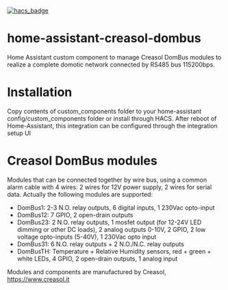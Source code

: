 [![hacs_badge](https://img.shields.io/badge/HACS-Default-orange.svg)](https://github.com/custom-components/hacs)

# home-assistant-creasol-dombus
Home Assistant custom component to manage Creasol DomBus modules to realize a complete domotic network connected by RS485 bus 115200bps.

# Installation
Copy contents of custom_components folder to your home-assistant config/custom_components folder or install through HACS.
After reboot of Home-Assistant, this integration can be configured through the integration setup UI

# Creasol DomBus modules
Modules that can be connected together by wire bus, using a common alarm cable with 4 wires: 2 wires for 12V power supply, 2 wires for serial data.
Actually the following modules are supported:
* DomBus1: 2-3 N.O. relay outputs, 6 digital inputs, 1 230Vac opto-input 
* DomBus12: 7 GPIO, 2 open-drain outputs
* DomBus23: 2 N.O. relay outputs, 1 mosfet output (for 12-24V LED dimming or other DC loads), 2 analog outputs 0-10V, 2 GPIO, 2 low voltage opto-inputs (5-40V), 1 230Vac opto input
* DomBus31: 6 N.O. relay outputs + 2 N.O./N.C. relay outputs
* DomBusTH: Temperature + Relative Humidity sensors, red + green + white LEDs, 4 GPIO, 2 open-drain outputs, 1 analog input

Modules and components are manufactured by Creasol, https://www.creasol.it
